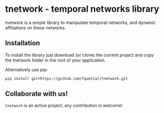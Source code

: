 # tnetwork - temporal networks library

tnetwork is a simple library to manipulate temporal networks, and dynamic affiliations on these networks.
## Installation

To install the library just download (or clone) the current project and copy the tnetwork folder in the root of your application.

Alternatively use pip:
```bash
pip install git+https://github.com/Yquetzal/tnetwork.git
```

## Collaborate with us!

``tnetwork`` is an active project, any contribution is welcome!

